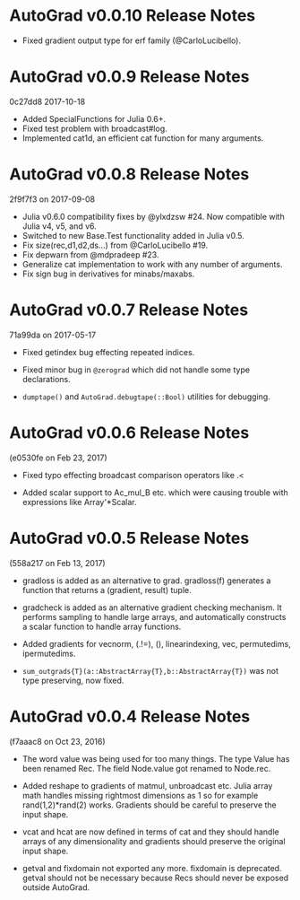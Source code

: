 AutoGrad v0.0.10 Release Notes
==============================

* Fixed gradient output type for erf family (@CarloLucibello).


AutoGrad v0.0.9 Release Notes
=============================
0c27dd8 2017-10-18

* Added SpecialFunctions for Julia 0.6+.
* Fixed test problem with broadcast#log.
* Implemented cat1d, an efficient cat function for many arguments.


AutoGrad v0.0.8 Release Notes
=============================
2f9f7f3 on 2017-09-08

* Julia v0.6.0 compatibility fixes by @ylxdzsw #24.  Now compatible with Julia v4, v5, and v6.
* Switched to new Base.Test functionality added in Julia v0.5.
* Fix size(rec,d1,d2,ds...) from @CarloLucibello #19.
* Fix depwarn from @mdpradeep #23.
* Generalize cat implementation to work with any number of arguments.
* Fix sign bug in derivatives for minabs/maxabs.


AutoGrad v0.0.7 Release Notes
=============================
71a99da on 2017-05-17

* Fixed getindex bug effecting repeated indices.

* Fixed minor bug in `@zerograd` which did not handle some type
  declarations.

* `dumptape()` and `AutoGrad.debugtape(::Bool)` utilities for
  debugging.

AutoGrad v0.0.6 Release Notes
=============================
(e0530fe  on Feb 23, 2017)

* Fixed typo effecting broadcast comparison operators like .<

* Added scalar support to Ac_mul_B etc. which were causing trouble
  with expressions like Array'*Scalar.

AutoGrad v0.0.5 Release Notes
=============================
(558a217 on Feb 13, 2017)

* gradloss is added as an alternative to grad.  gradloss(f) generates
  a function that returns a (gradient, result) tuple.

* gradcheck is added as an alternative gradient checking mechanism. It
  performs sampling to handle large arrays, and automatically
  constructs a scalar function to handle array functions.

* Added gradients for vecnorm, (.!=), (\), linearindexing, vec,
  permutedims, ipermutedims.

* `sum_outgrads{T}(a::AbstractArray{T},b::AbstractArray{T})` was not
  type preserving, now fixed.


AutoGrad v0.0.4 Release Notes
=============================
(f7aaac8 on Oct 23, 2016)

* The word value was being used for too many things.  The type Value
  has been renamed Rec.  The field Node.value got renamed to Node.rec.

* Added reshape to gradients of matmul, unbroadcast etc.  Julia array
  math handles missing rightmost dimensions as 1 so for example
  rand(1,2)*rand(2) works.  Gradients should be careful to preserve
  the input shape.

* vcat and hcat are now defined in terms of cat and they should handle
  arrays of any dimensionality and gradients should preserve the
  original input shape.

* getval and fixdomain not exported any more.  fixdomain is
  deprecated.  getval should not be necessary because Recs should
  never be exposed outside AutoGrad.



